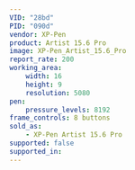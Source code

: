 ```yaml
---
VID: "28bd"
PID: "090d"
vendor: XP-Pen
product: Artist 15.6 Pro
image: XP-Pen_Artist_15.6_Pro
report_rate: 200
working_area:
    width: 16
    height: 9
    resolution: 5080
pen:
    pressure_levels: 8192
frame_controls: 8 buttons
sold_as:
    - XP-Pen Artist 15.6 Pro
supported: false
supported_in:
---
```

